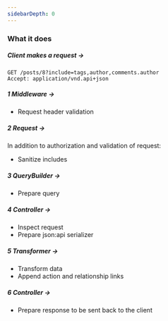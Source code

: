 ```yaml
---
sidebarDepth: 0
---
```


### What it does

##### Client makes a request →

```
GET /posts/8?include=tags,author,comments.author
Accept: application/vnd.api+json
```

##### 1 Middleware →

- Request header validation

##### 2 Request →

In addition to authorization and validation of request: 

- Sanitize includes

##### 3 QueryBuilder →

- Prepare query

##### 4 Controller →

- Inspect request
- Prepare json:api serializer

##### 5 Transformer →

- Transform data
- Append action and relationship links

##### 6 Controller →

- Prepare response to be sent back to the client
